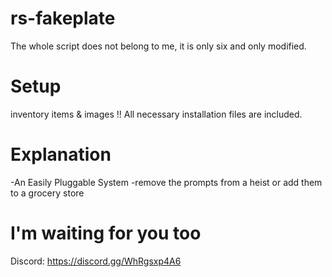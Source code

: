 # rs-fakeplate

The whole script does not belong to me, it is only six and only modified.

# Setup

inventory items & images !! All necessary installation files are included.


# Explanation

-An Easily Pluggable System
-remove the prompts from a heist or add them to a grocery store


# I'm waiting for you too

Discord: <a href>https://discord.gg/WhRgsxp4A6<a href>

